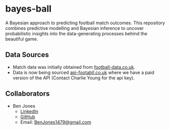 # bayes-ball
A Bayesian approach to predicting football match outcomes. This repository combines predictive modelling and Bayesian inference to uncover probabilistic insights into the data-generating processes behind the beautiful game.

## Data Sources
 - Match data was initially obtained from [football-data.co.uk](https://www.football-data.co.uk).
 - Data is now being sourced [api-footabll.co.uk](https://dashboard.api-football.com) where we have a paid version of the API (Contact Charlie Young for the api key). 

## Collaborators
- Ben Jones
  - [LinkedIn](https://www.linkedin.com/in/benjonesdata/)
  - [GitHub](https://github.com/BenJonesData)
  - Email: BenJones1479@gmail.com
